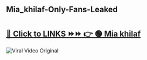 
 ## Mia_khilaf-Only-Fans-Leaked

# <h2><a href="https://clipsfans.com/Mia_khilaf&ref=git">🔗 Click to LINKS ⏩⏩ 👉 🟢 Mia khilaf </a></h2>

<a href="https://clipsfans.com/Mia_khilaf&ref=git" rel="nofollow" data-target="animated-image.originalLink"><img src="https://i.ibb.co.com/xMMVF88/686577567.gif" alt="Viral Video Original" style="max-width: 100%; display: inline-block;" data-target="animated-image.originalImage"></a>
